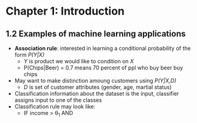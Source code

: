 # Chapter 1: Introduction
## 1.2 Examples of machine learning applications
* **Association rule**: interested in learning a conditional probability of the form *P(Y|X)*
	* *Y* is product we would like to condition on *X*
	* P(Chips|Beer) = 0.7 means 70 percent of ppl who buy beer buy chips
* May want to make distinction amoung customers using *P(Y|X,D)*
	* *D* is set of customer attributes (gender, age, martial status)
* Classification information about the dataset is the input, classifier assigns input to one of the classes
* Classification rule may look like:
	* IF income > θ<sub>1</sub> AND
